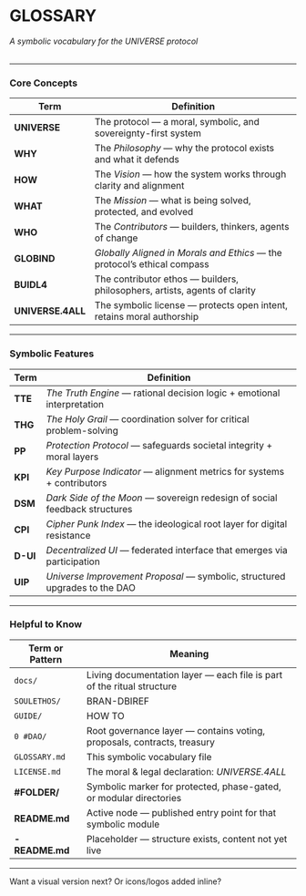 # **GLOSSARY**  
*A symbolic vocabulary for the UNIVERSE protocol*  
<br>

---

### **Core Concepts**

| Term          | Definition                                                                 |
|---------------|-----------------------------------------------------------------------------|
| **UNIVERSE**  | The protocol — a moral, symbolic, and sovereignty-first system             |
| **WHY**       | The *Philosophy* — why the protocol exists and what it defends             |
| **HOW**       | The *Vision* — how the system works through clarity and alignment          |
| **WHAT**      | The *Mission* — what is being solved, protected, and evolved               |
| **WHO**       | The *Contributors* — builders, thinkers, agents of change                  |
| **GLOBIND**   | *Globally Aligned in Morals and Ethics* — the protocol’s ethical compass   |
| **BUIDL4**      | The contributor ethos — builders, philosophers, artists, agents of clarity |
| **UNIVERSE.4ALL** | The symbolic license — protects open intent, retains moral authorship |

---

### **Symbolic Features**

| Term     | Definition                                                                  |
|----------|------------------------------------------------------------------------------|
| **TTE**  | *The Truth Engine* — rational decision logic + emotional interpretation     |
| **THG**  | *The Holy Grail* — coordination solver for critical problem-solving         |
| **PP**   | *Protection Protocol* — safeguards societal integrity + moral layers        |
| **KPI**  | *Key Purpose Indicator* — alignment metrics for systems + contributors      |
| **DSM**  | *Dark Side of the Moon* — sovereign redesign of social feedback structures  |
| **CPI**  | *Cipher Punk Index* — the ideological root layer for digital resistance     |
| **D-UI** | *Decentralized UI* — federated interface that emerges via participation     |
| **UIP**        | *Universe Improvement Proposal* — symbolic, structured upgrades to the DAO |

---

### **Helpful to Know**


| Term or Pattern | Meaning                                                                 |
|------------------|-------------------------------------------------------------------------|
| `docs/`          | Living documentation layer — each file is part of the ritual structure |
| `SOULETHOS/`     | BRAN-DBIREF |
| `GUIDE/`         | HOW TO |
| `0 #DAO/`        | Root governance layer — contains voting, proposals, contracts, treasury |
| `GLOSSARY.md`    | This symbolic vocabulary file                                           |
| `LICENSE.md`     | The moral & legal declaration: *UNIVERSE.4ALL*                         |
| **#FOLDER/**     | Symbolic marker for protected, phase-gated, or modular directories          |
| **README.md**    | Active node — published entry point for that symbolic module                |
| **- README.md**  | Placeholder — structure exists, content not yet live                        |
---

Want a visual version next? Or icons/logos added inline?
